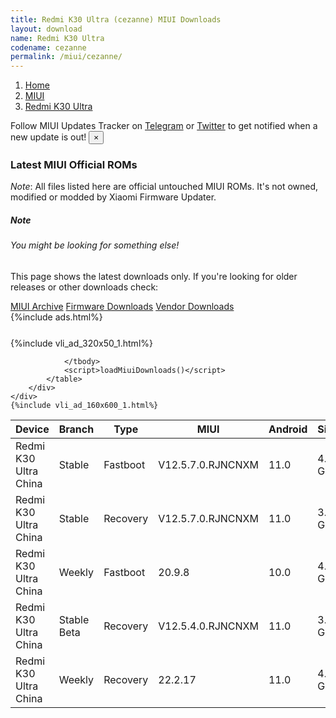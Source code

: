 ```yaml
---
title: Redmi K30 Ultra (cezanne) MIUI Downloads
layout: download
name: Redmi K30 Ultra
codename: cezanne
permalink: /miui/cezanne/
---
```

<nav aria-label="breadcrumb">
    <ol class="breadcrumb">
        <li class="breadcrumb-item"><a href="/">Home</a></li>
        <li class="breadcrumb-item"><a href="/miui/">MIUI</a></li>
        <li class="breadcrumb-item active" aria-current="page"><a href="/miui/cezanne/">Redmi K30 Ultra</a></li>
    </ol>
</nav>
<div class="alert alert-primary alert-dismissible fade show" role="alert">
    Follow MIUI Updates Tracker on <a href="https://t.me/MIUIUpdatesTracker" class="alert-link">Telegram</a>
     or <a href="https://twitter.com/MiFwUpdater" class="alert-link">Twitter</a> to get notified when a new update is out!
    <button type="button" class="close" data-dismiss="alert" aria-label="Close">
        <span aria-hidden="true">&times;</span>
    </button>
</div>

### Latest MIUI Official ROMs
*Note*: All files listed here are official untouched MIUI ROMs. It's not owned, modified or modded by Xiaomi Firmware Updater.
<div class="card">
  <div class="card-body">
    <h5 class="card-title">Note</h5>
    <h6 class="card-subtitle mb-2 text-muted">You might be looking for something else!</h6>
    <p class="card-text">This page shows the latest downloads only.
     If you're looking for older releases or other downloads check:</p>
    <a href="/archive/miui/cezanne/" class="card-link">MIUI Archive</a>
    <a href="/firmware/cezanne/" class="card-link">Firmware Downloads</a>
    <a href="/vendor/cezanne/" class="card-link">Vendor Downloads</a>
  </div>
</div>
{%include ads.html%}
<div class="row justify-content-center">
    <div class="col-10">
        <div class="table-responsive-md" style="margin-top: 25px;">
            {%include vli_ad_320x50_1.html%}
            <table id="miui" class="display dt-responsive nowrap compact table table-striped table-hover table-sm">
                <thead class="thead-dark">
                    <tr>
                        <th data-ref="device">Device</th>
                        <th data-ref="branch">Branch</th>
                        <th data-ref="type">Type</th>
                        <th data-ref="miui">MIUI</th>
                        <th data-ref="android">Android</th>
                        <th data-ref="size">Size</th>
                        <th data-ref="size">Date</th>
                        <th data-ref="link">Link</th>
                    </tr>
                </thead>
                <tbody>
                <tr><td>Redmi K30 Ultra China</td><td>Stable</td><td>Fastboot</td><td>V12.5.7.0.RJNCNXM</td><td>11.0</td><td>4.8 GB</td><td>2021-10-25</td><td><a href="/miui/cezanne/stable/V12.5.7.0.RJNCNXM/">Download</a></td></tr>
<tr><td>Redmi K30 Ultra China</td><td>Stable</td><td>Recovery</td><td>V12.5.7.0.RJNCNXM</td><td>11.0</td><td>3.5 GB</td><td>2021-11-05</td><td><a href="/miui/cezanne/stable/V12.5.7.0.RJNCNXM/">Download</a></td></tr>
<tr><td>Redmi K30 Ultra China</td><td>Weekly</td><td>Fastboot</td><td>20.9.8</td><td>10.0</td><td>4.2 GB</td><td>2020-09-08</td><td><a href="/miui/cezanne/weekly/20.9.8/">Download</a></td></tr>
<tr><td>Redmi K30 Ultra China</td><td>Stable Beta</td><td>Recovery</td><td>V12.5.4.0.RJNCNXM</td><td>11.0</td><td>3.2 GB</td><td>2021-06-23</td><td><a href="/miui/cezanne/stable beta/V12.5.4.0.RJNCNXM/">Download</a></td></tr>
<tr><td>Redmi K30 Ultra China</td><td>Weekly</td><td>Recovery</td><td>22.2.17</td><td>11.0</td><td>4.1 GB</td><td>2022-02-17</td><td><a href="/miui/cezanne/weekly/22.2.17/">Download</a></td></tr>

                </tbody>
                <script>loadMiuiDownloads()</script>
            </table>
        </div>
    </div>
    {%include vli_ad_160x600_1.html%}
</div>
